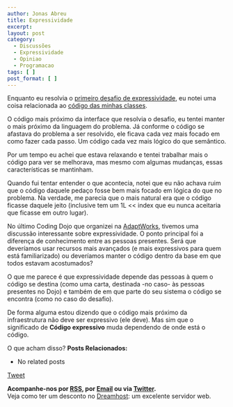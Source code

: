 ```yaml
---
author: Jonas Abreu
title: Expressividade
excerpt:
layout: post
category:
  - Discussões
  - Expressividade
  - Opiniao
  - Programacao
tags: [ ]
post_format: [ ]
---
```

Enquanto eu resolvia o [primeiro desafio de expressividade][1], eu notei uma coisa relacionada ao [código das minhas classes][2].

O código mais próximo da interface que resolvia o desafio, eu tentei manter o mais próximo da linguagem do problema. Já conforme o código se afastava do problema a ser resolvido, ele ficava cada vez mais focado em como fazer cada passo. Um código cada vez mais lógico do que semântico.

Por um tempo eu achei que estava relaxando e tentei trabalhar mais o código para ver se melhorava, mas mesmo com algumas mudanças, essas características se mantinham.

Quando fui tentar entender o que acontecia, notei que eu não achava ruim que o código daquele pedaço fosse bem mais focado em lógica do que no problema. Na verdade, me parecia que o mais natural era que o código ficasse daquele jeito (inclusive tem um 1L << index que eu nunca aceitaria que ficasse em outro lugar).

No último Coding Dojo que organizei na [AdaptWorks][3], tivemos uma discussão interessante sobre expressividade. O ponto principal foi a diferença de conhecimento entre as pessoas presentes. Será que deveríamos usar recursos mais avançados (e mais expressivos para quem está familiarizado) ou deveríamos manter o código dentro da base em que todos estavam acostumados?

O que me parece é que expressividade depende das pessoas à quem o código se destina (como uma carta, destinada -no caso- às pessoas presentes no Dojo) e também de em que parte do seu sistema o código se encontra (como no caso do desafio). 

De forma alguma estou dizendo que o código mais próximo da infraestrutura não deve ser expressivo (ele deve). Mas sim que o significado de **Código expressivo** muda dependendo de onde está o código.

O que acham disso? 
**Posts Relacionados:** 
*   No related posts



[Tweet][4] 





**Acompanhe-nos por [ RSS][5], por [Email][6] ou via [Twitter][7].**  
Veja como ter um desconto no [Dreamhost][8]: um excelente servidor web.

 [1]: http://vidageek.net/2011/05/16/desafio-de-expressividade-i/
 [2]: https://github.com/jonasabreu/desafio20110516
 [3]: http://www.adaptworks.com.br
 [4]: https://twitter.com/share
 [5]: http://feeds.feedburner.com/VidaGeek
 [6]: http://feedburner.google.com/fb/a/mailverify?uri=VidaGeek&loc=pt_BR
 [7]: http://twitter.com/blogvidageek
 [8]: http://vidageek.net/dreamhost/
